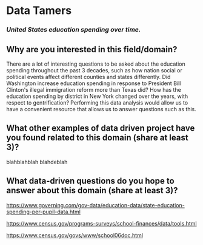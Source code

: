 # **Data Tamers**
### _United States education spending over time._
## Why are you interested in this field/domain?
There are a lot of interesting questions to be asked about the education spending
throughout the past 3 decades, such as how nation social or political events
affect different counties and states differently. Did Washington increase
education spending in response to President Bill Clinton's illegal immigration
reform more than Texas did? How has the education spending by district in New
York changed over the years, with respect to gentrification? Performing this
data analysis would allow us to have a convenient resource that allows us to
answer questions such as this.



## What other examples of data driven project have you found related to this domain (share at least 3)?
blahblahblah blahdeblah

## What data-driven questions do you hope to answer about this domain (share at least 3)?
https://www.governing.com/gov-data/education-data/state-education-spending-per-pupil-data.html

https://www.census.gov/programs-surveys/school-finances/data/tools.html

https://www.census.gov/govs/www/school06doc.html
